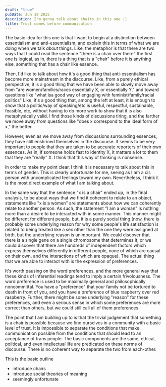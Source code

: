 ```yaml
---
draft: "true"
pubDate: Jun 19 2025
description: I'm gonna talk about chairs in this one :)
title: Trust comes before communication
---
```

The basic idea for this one is that I want to begin at a distinction between essentialism and anti-essentialism, and explain this in terms of what we are doing when we talk *about* things. Like, the metaphor is that there are two ways that I could read the sentence "there is a chair over there" the first one is logical, as in, there is a thing that is a "chair" before it is anything else, something that has a chair like essence. 

Then, I'd like to talk about how it's a good thing that anti-essentialism has become more mainstream in the discourse. Like, from a purely ethical perspective, it is a good thing that we have been able to slowly move away from "are women/families/races essentially X, or essentially Y," and toward questions like "what isa good way of engaging with feminist/family/racial politics" Like, it's a good thing that, among the left at least, it is enough to show that a politic/way of speaking/etc is useful, respectful, sustainable, feasible, etc, without having to do more work to show that it is also metaphysically valid. I find those kinds of discussions tiring, and the farther we move away from questions like "does x correspond to the ideal form of x," the better.

However, even as we move away from discussions surrounding essences, they have still enshrined themselves in the discourse. It seems to be very important to people that they are taken to be accurate reporters of their own essences. As in, if someone holds fast to identity X, it matters a lot to them that they are "really" X. I think that this way of thinking is nonsense.

In order to make my point clear, I think it is necessary to talk about this in terms of gender. This is clearly unfortunate for me, seeing as I am a cis person with uncomplicated feelings toward my own. Nevertheless, I think it is the most direct example of what I am talking about.

In the same way that the sentence "x is a chair" ended up, in the final analysis, to be about ways that we find it coherent to relate to an object, statements like "x is a women" are statements about how we can coherently relate to another person. As such, the statement "I am a woman" is nothing more than a desire to be interacted with in some manner. This manner might be different for different people, but, it is a purely social thing (now, there is probably some underlying reason for why some people's life satisfaction is related to being treated like a sex other than the one they were assigned at birth, but the underlying reason is unimportant. We could discover that there is a single gene on a single chromosome that determines it, or we could discover that there are hundreds of independent factors which express themselves differently in different people, none of which are causal on their own, and the interactions of which are opaque). The actual thing that we are able to interact with is the expression of preferences. 

It's worth pausing on the word preferences, and the more general way that these kinds of inferential readings tend to imply a certain frivolousness. The word preference is used to be maximally general and philosophically noncommittal. You have a "preference" that your family not be tortured to death in front of you, and you have a preference of blue raspberry over red raspberry. Further, there might be some underlying "reason" for these preferences, and even a serious sense in which some preferences are more correct than others, but we could still call all of them preferences. 

The point that I am building up to is that the trivial judgement that something is a chair is possible because we find ourselves in a community with a basic level of trust. It is impossible to separate the conditions that make communication possible from the conditions that should lead to an acceptance of trans people. The basic components are the same, ethical, political, and even intellectual life are predicated on these norms of discourse. There is no coherent way to separate the two from each-other. 

This is the basic outline 
- introduce chairs
- introduce social theories of meaning
- seemingly unfortunate 